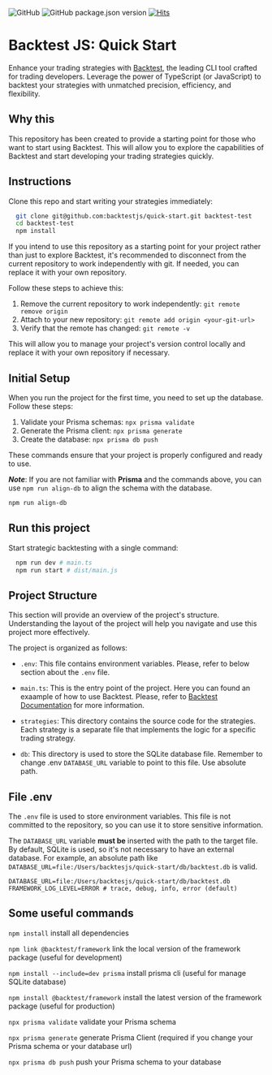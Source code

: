 ![GitHub](https://img.shields.io/github/license/backtestjs/quick-start)
![GitHub package.json version](https://img.shields.io/github/package-json/v/backtestjs/quick-start)
[![Hits](https://hits.seeyoufarm.com/api/count/incr/badge.svg?url=https%3A%2F%2Fgithub.com%2Fbacktestjs%2Fframework&count_bg=%23AE21A7&title_bg=%23555555&icon=&icon_color=%23E7E7E7&title=views&edge_flat=false)](https://hits.seeyoufarm.com)

# Backtest JS: Quick Start

Enhance your trading strategies with [Backtest](https://github.com/backtestjs/framework), the leading CLI tool crafted for trading developers. Leverage the power of TypeScript (or JavaScript) to backtest your strategies with unmatched precision, efficiency, and flexibility.

## Why this

This repository has been created to provide a starting point for those who want to start using Backtest. This will allow you to explore the capabilities of Backtest and start developing your trading strategies quickly.

## Instructions

Clone this repo and start writing your strategies immediately:

```bash
  git clone git@github.com:backtestjs/quick-start.git backtest-test
  cd backtest-test
  npm install
```

If you intend to use this repository as a starting point for your project rather than just to explore Backtest, it's recommended to disconnect from the current repository to work independently with git. If needed, you can replace it with your own repository.

Follow these steps to achieve this:

1. Remove the current repository to work independently: `git remote remove origin`
2. Attach to your new repository: `git remote add origin <your-git-url>`
3. Verify that the remote has changed: `git remote -v`

This will allow you to manage your project's version control locally and replace it with your own repository if necessary.

## Initial Setup

When you run the project for the first time, you need to set up the database. Follow these steps:

1. Validate your Prisma schemas: `npx prisma validate`
2. Generate the Prisma client: `npx prisma generate`
3. Create the database: `npx prisma db push`

These commands ensure that your project is properly configured and ready to use.

**_Note_**: If you are not familiar with **Prisma** and the commands above, you can use `npm run align-db` to align the schema with the database.

```bash
npm run align-db
```

## Run this project

Start strategic backtesting with a single command:

```bash
  npm run dev # main.ts
  npm run start # dist/main.js
```

## Project Structure

This section will provide an overview of the project's structure. Understanding the layout of the project will help you navigate and use this project more effectively.

The project is organized as follows:

- `.env`: This file contains environment variables. Please, refer to below section about the `.env` file.

- `main.ts`: This is the entry point of the project. Here you can found an exaample of how to use Backtest. Please, refer to [Backtest Documentation](https://backtestjs.github.io/framework/) for more information.

- `strategies`: This directory contains the source code for the strategies. Each strategy is a separate file that implements the logic for a specific trading strategy.

- `db`: This directory is used to store the SQLite database file. Remember to change .env `DATABASE_URL` variable to point to this file. Use absolute path.

## File .env

The `.env` file is used to store environment variables. This file is not committed to the repository, so you can use it to store sensitive information.

The `DATABASE_URL` variable **must be** inserted with the path to the target file. By default, SQLite is used, so it's not necessary to have an external database. For example, an absolute path like `DATABASE_URL=file:/Users/backtesjs/quick-start/db/backtest.db` is valid.

```env
DATABASE_URL=file:/Users/backtesjs/quick-start/db/backtest.db
FRAMEWORK_LOG_LEVEL=ERROR # trace, debug, info, error (default)
```

## Some useful commands

`npm install` install all dependencies

`npm link @backtest/framework` link the local version of the framework package (useful for development)

`npm install --include=dev prisma` install prisma cli (useful for manage SQLite database)

`npm install @backtest/framework` install the latest version of the framework package (useful for production)

`npx prisma validate` validate your Prisma schema

`npx prisma generate` generate Prisma Client (required if you change your Prisma schema or your database url)

`npx prisma db push` push your Prisma schema to your database
